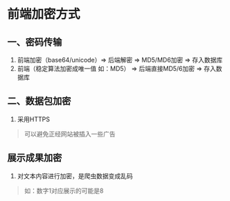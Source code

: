 # 前端加密方式

## 一、密码传输

1. 前端加密（base64/unicode）=> 后端解密 => MD5/MD6加密 => 存入数据库
2. 前端（稳定算法加密成唯一值 如：MD5） => 后端直接MD5/6加密 => 存入数据库

## 二、数据包加密

1. 采用HTTPS 
>可以避免正经网站被插入一些广告

## 展示成果加密

1. 对文本内容进行加密，是爬虫数据变成乱码
> 如：数字1对应展示的可能是8
